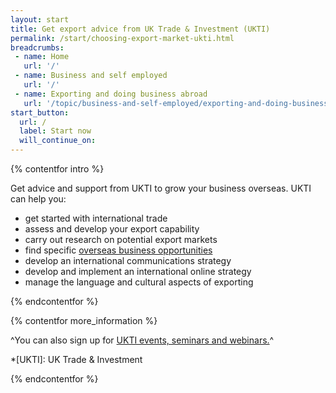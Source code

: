 ```yaml
---
layout: start
title: Get export advice from UK Trade & Investment (UKTI)
permalink: /start/choosing-export-market-ukti.html
breadcrumbs:
 - name: Home
   url: '/'
 - name: Business and self employed
   url: '/'
 - name: Exporting and doing business abroad
   url: '/topic/business-and-self-employed/exporting-and-doing-business-abroad.html'
start_button:
  url: /
  label: Start now
  will_continue_on:
---
```

{% contentfor intro %}

Get advice and support from UKTI to grow your business overseas. UKTI can help you:

- get started with international trade
- assess and develop your export capability 
- carry out research on potential export markets
- find specific [overseas business opportunities](/start/find-overseas-business-opportunities.html)
- develop an international communications strategy
- develop and implement an international online strategy
- manage the language and cultural aspects of exporting

{% endcontentfor %}

{% contentfor more_information %}

^You can also sign up for [UKTI events, seminars and webinars.](https://www.events.ukti.gov.uk)^

*[UKTI]: UK Trade & Investment

{% endcontentfor %}



